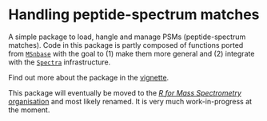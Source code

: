 # Handling peptide-spectrum matches

A simple package to load, hangle and manage PSMs (peptide-spectrum
matches). Code in this package is partly composed of functions ported
from [`MSnbase`](http://lgatto.github.io/MSnbase/) with the goal 
to (1) make them more general and (2) integrate with the
[`Spectra`](https://rformassspectrometry.github.io/Spectra/)
infrastructure.

Find out more about the package in the
[vignette](https://lgatto.github.io/psm/articles/psm.html).

This package will eventually be moved to the [*R for Mass
Spectrometry* organisation](https://github.com/rformassspectrometry)
and most likely renamed. It is very much work-in-progress at the
moment.

